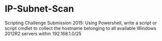 # IP-Subnet-Scan
Scripting Challenge Submission 2015:   Using Powershell, write a script or script cmdlet to collect the hostname belonging to all available Windows 2012R2 servers within 192.168.1.0/25
